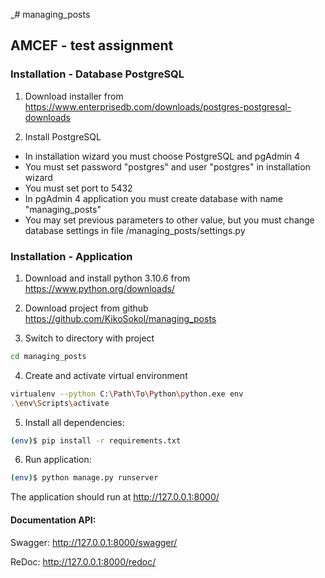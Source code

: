 _# managing_posts

## AMCEF - test assignment

### Installation - Database PostgreSQL

1. Download installer from https://www.enterprisedb.com/downloads/postgres-postgresql-downloads

2. Install PostgreSQL
- In installation wizard you must choose PostgreSQL and pgAdmin 4
- You must set password "postgres" and user "postgres" in installation wizard
- You must set port to 5432
- In pgAdmin 4 application you must create database with name "managing_posts"
- You may set previous parameters to other value, but you must change database settings in file /managing_posts/settings.py



### Installation - Application

1. Download and install python 3.10.6 from https://www.python.org/downloads/

2. Download project from github https://github.com/KikoSokol/managing_posts

3. Switch to directory with project

```sh
cd managing_posts
```

4. Create and activate virtual environment

```sh
virtualenv --python C:\Path\To\Python\python.exe env
.\env\Scripts\activate
```

5. Install all dependencies:
```sh
(env)$ pip install -r requirements.txt
```

6. Run application:

```sh
(env)$ python manage.py runserver
```

The application should run at http://127.0.0.1:8000/

#### Documentation API:

Swagger: http://127.0.0.1:8000/swagger/

ReDoc: http://127.0.0.1:8000/redoc/
